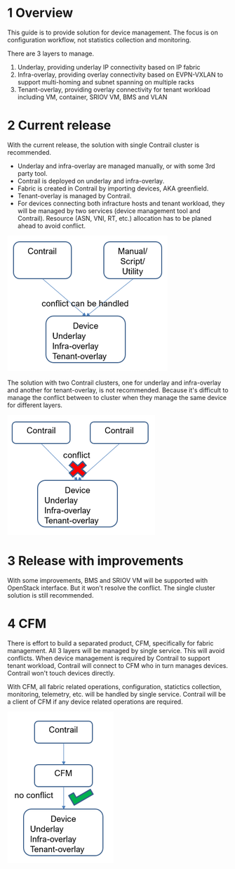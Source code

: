 
# 1 Overview

This guide is to provide solution for device management. The focus is on configuration workflow, not statistics collection and monitoring.

There are 3 layers to manage.
1. Underlay, providing underlay IP connectivity based on IP fabric
2. Infra-overlay, providing overlay connectivity based on EVPN-VXLAN to support multi-homing and subnet spanning on multiple racks
3. Tenant-overlay, providing overlay connectivity for tenant workload including VM, container, SRIOV VM, BMS and VLAN


# 2 Current release

With the current release, the solution with single Contrail cluster is recommended.

* Underlay and infra-overlay are managed manually, or with some 3rd party tool.
* Contrail is deployed on underlay and infra-overlay.
* Fabric is created in Contrail by importing devices, AKA greenfield.
* Tenant-overlay is managed by Contrail.
* For devices connecting both infracture hosts and tenant workload, they will be managed by two services (device management tool and Contrail). Resource (ASN, VNI, RT, etc.) allocation has to be planed ahead to avoid conflict.

![Figure 2.1 1 Cluster](1-cluster.png)

The solution with two Contrail clusters, one for underlay and infra-overlay and another for tenant-overlay, is not recommended. Because it's difficult to manage the conflict between to cluster when they manage the same device for different layers.

![Figure 2.2 2 Cluster](2-cluster.png)


# 3 Release with improvements

With some improvements, BMS and SRIOV VM will be supported with OpenStack interface. But it won't resolve the conflict. The single cluster solution is still recommended.


# 4 CFM

There is effort to build a separated product, CFM, specifically for fabric management. All 3 layers will be managed by single service. This will avoid conflicts. When device management is required by Contrail to support tenant workload, Contrail will connect to CFM who in turn manages devices. Contrail won't touch devices directly.

With CFM, all fabric related operations, configuration, statictics collection, monitoring, telemetry, etc. will be handled by single service. Contrail will be a client of CFM if any device related operations are required.

![Figure 4.1 CFM](cfm.png)

